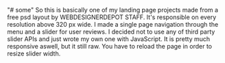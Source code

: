 "# some" 
So this is basically one of my landing page projects made from a free psd layout by WEBDESIGNERDEPOT STAFF.
It's responsible on every resolution above 320 px wide. I made a single page navigation through the menu and a slider for user reviews. I decided not to use any of third party slider APIs and just wrote my own one with JavaScript. It is pretty much responsive aswell, but it still raw. You have to reload the page in order to resize slider width.
